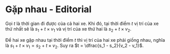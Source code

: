 # Gặp nhau - Editorial

Gọi $t$ là thời gian đi được của cả hai xe. Khi đó, tại thời điểm $t$ vị trí của xe thứ nhất sẽ là $s_1 + t \times v_1$ và vị trí của xe thứ hai là $s_2 + t \times v_2$.

Để hai xe gặp nhau tại thời điểm $t$ thì vị trí của hai xe phải giống nhau, nghĩa là $s_1 + t \times v_1 = s_2 + t \times v_2$. Suy ra $t = \dfrac{s_1 - s_2}{v_2 - v_1}$.